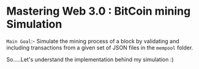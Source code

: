 # Mastering Web 3.0 : BitCoin mining Simulation
`Main Goal`:- Simulate the mining process of a block by validating and including transactions from a given set of JSON files in the `mempool` folder.

So.....Let's understand the implementation behind my simulation :)
